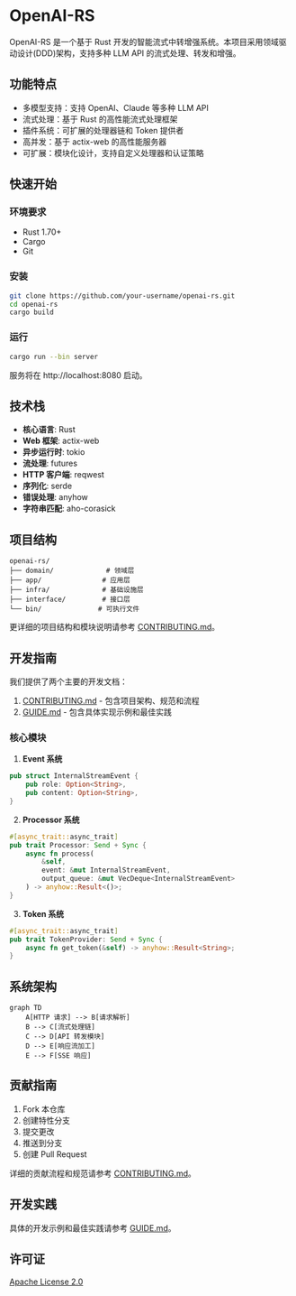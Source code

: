 # OpenAI-RS

OpenAI-RS 是一个基于 Rust 开发的智能流式中转增强系统。本项目采用领域驱动设计(DDD)架构，支持多种 LLM API 的流式处理、转发和增强。

## 功能特点

- 多模型支持：支持 OpenAI、Claude 等多种 LLM API
- 流式处理：基于 Rust 的高性能流式处理框架
- 插件系统：可扩展的处理器链和 Token 提供者
- 高并发：基于 actix-web 的高性能服务器
- 可扩展：模块化设计，支持自定义处理器和认证策略

## 快速开始

### 环境要求

- Rust 1.70+
- Cargo
- Git

### 安装

```bash
git clone https://github.com/your-username/openai-rs.git
cd openai-rs
cargo build
```

### 运行

```bash
cargo run --bin server
```

服务将在 http://localhost:8080 启动。

## 技术栈

- **核心语言**: Rust
- **Web 框架**: actix-web
- **异步运行时**: tokio
- **流处理**: futures
- **HTTP 客户端**: reqwest
- **序列化**: serde
- **错误处理**: anyhow
- **字符串匹配**: aho-corasick

## 项目结构

```
openai-rs/
├── domain/             # 领域层
├── app/               # 应用层
├── infra/             # 基础设施层
├── interface/         # 接口层
└── bin/              # 可执行文件
```

更详细的项目结构和模块说明请参考 [CONTRIBUTING.md](./CONTRIBUTING.md)。

## 开发指南

我们提供了两个主要的开发文档：

1. [CONTRIBUTING.md](./CONTRIBUTING.md) - 包含项目架构、规范和流程
2. [GUIDE.md](./GUIDE.md) - 包含具体实现示例和最佳实践

### 核心模块

1. **Event 系统**
```rust
pub struct InternalStreamEvent {
    pub role: Option<String>,
    pub content: Option<String>,
}
```

2. **Processor 系统**
```rust
#[async_trait::async_trait]
pub trait Processor: Send + Sync {
    async fn process(
        &self,
        event: &mut InternalStreamEvent,
        output_queue: &mut VecDeque<InternalStreamEvent>
    ) -> anyhow::Result<()>;
}
```

3. **Token 系统**
```rust
#[async_trait::async_trait]
pub trait TokenProvider: Send + Sync {
    async fn get_token(&self) -> anyhow::Result<String>;
}
```

## 系统架构

```mermaid
graph TD
    A[HTTP 请求] --> B[请求解析]
    B --> C[流式处理链]
    C --> D[API 转发模块]
    D --> E[响应流加工]
    E --> F[SSE 响应]
```

## 贡献指南

1. Fork 本仓库
2. 创建特性分支
3. 提交更改
4. 推送到分支
5. 创建 Pull Request

详细的贡献流程和规范请参考 [CONTRIBUTING.md](./CONTRIBUTING.md)。

## 开发实践

具体的开发示例和最佳实践请参考 [GUIDE.md](./GUIDE.md)。

## 许可证

[Apache License 2.0](./LICENSE)
